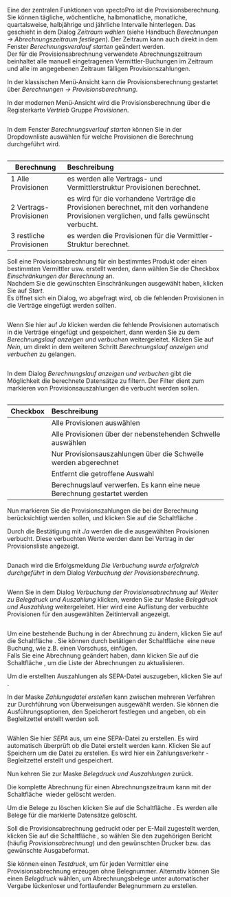 <!DOCTYPE html>
<html>
<head>
<meta charset="utf-8">
<meta name="viewport" content="width=device-width, initial-scale=1.0">
<title>200_Provisionsberechnung.md</title>
<link rel="stylesheet" href="https://stackedit.io/res-min/themes/base.css" />
<script type="text/javascript" src="https://cdn.mathjax.org/mathjax/latest/MathJax.js?config=TeX-AMS_HTML"></script>
</head>
<body><div class="container"><p>Eine der zentralen Funktionen von xpectoPro ist die Provisionsberechnung.  <br>
Sie können tägliche, wöchentliche, halbmonatliche, monatliche, quartalsweise, halbjährige und jährliche Intervalle hinterlegen. Das geschieht in dem Dialog <em>Zeitraum wählen</em> (siehe Handbuch <em>Berechnungen → Abrechnungszeitraum festlegen</em>). Der Zeitraum kann auch direkt in dem Fenster <em>Berechnungsveralauf starten</em> geändert werden. <br>
Der für die Provisionsabrechnung verwendete Abrechnungszeitraum beinhaltet alle manuell eingetragenen Vermittler-Buchungen im Zeitraum und alle im angegebenen Zeitraum fälligen Provisionszahlungen. </p>

<p>In der klassischen Menü-Ansicht kann die Provisionsberechnung gestartet über <em>Berechnungen → Provisionsberechnung</em>.</p>

<p>In der modernen Menü-Ansicht wird die Provisionsberechnung über die Registerkarte <em>Vertrieb</em> Gruppe <em>Provisionen</em>.</p>

<p><img src="http://xpecto.github.io/docs/img/img_1461751530160.png" alt="" title=""></p>

<p>In dem Fenster <em>Berechnungsverlauf starten</em> können Sie in der Dropdownliste auswählen für welche Provisionen die Berechnung durchgeführt wird.</p>

<p><img src="http://xpecto.github.io/docs/img/img_1461751780442.png" alt="" title=""></p>

<table>
<thead>
<tr>
  <th>Berechnung</th>
  <th align="left">Beschreibung</th>
</tr>
</thead>
<tbody><tr>
  <td>1 Alle Provisionen</td>
  <td align="left">es werden alle Vertrags- und Vermittlerstruktur Provisionen berechnet.</td>
</tr>
<tr>
  <td>2 Vertrags-Provisionen</td>
  <td align="left">es wird für die vorhandene Verträge die Provisionen berechnet, mit den vorhandene Provisionen verglichen, und falls gewünscht verbucht.</td>
</tr>
<tr>
  <td>3 restliche Provisionen</td>
  <td align="left">es werden die Provisionen für die Vermittler-Struktur berechnet.</td>
</tr>
</tbody></table>


<p>Soll eine Provisionsabrechnung für ein bestimmtes Produkt oder einen bestimmten Vermittler usw. erstellt werden, dann wählen Sie die Checkbox <em>Einschränkungen der Berechnung</em> an.  <br>
Nachdem Sie die gewünschten Einschränkungen ausgewählt haben, klicken Sie auf <em>Start</em>. <br>
Es öffnet sich ein Dialog, wo abgefragt wird, ob die fehlenden Provisionen in die Verträge eingefügt werden sollten. </p>

<p><img src="http://xpecto.github.io/docs/img/img_1432632082918.png" alt="" title=""> </p>

<p>Wenn Sie hier auf <em>Ja</em> klicken werden die fehlende Provisionen automatisch in die Verträge eingefügt und gespeichert, dann werden Sie zu dem <em>Berechnungslauf anzeigen und verbuchen</em> weitergeleitet.  Klicken Sie auf  <em>Nein</em>, um direkt in dem weiteren Schritt <em>Berechnungslauf anzeigen und verbuchen</em> zu gelangen.  </p>

<p><img src="http://xpecto.github.io/docs/img/img_1461752005982.png" alt="" title=""></p>

<p>In dem Dialog <em>Berechnungslauf anzeigen und verbuchen</em> gibt die Möglichkeit die berechnete Datensätze zu filtern. Der Filter dient zum markieren von Provisionsauszahlungen die verbucht werden sollen. </p>

<p><img src="http://xpecto.github.io/docs/img/img_1440747927011.png" alt="" title=""></p>

<table>
<thead>
<tr>
  <th>Checkbox</th>
  <th align="left">Beschreibung</th>
</tr>
</thead>
<tbody><tr>
  <td><img src="http://xpecto.github.io/docs/img/img_1440753874370.png" alt="" title=""></td>
  <td align="left">Alle Provisionen auswählen</td>
</tr>
<tr>
  <td><img src="http://xpecto.github.io/docs/img/img_1440753891145.png" alt="" title=""></td>
  <td align="left">Alle Provisionen über der nebenstehenden Schwelle auswählen</td>
</tr>
<tr>
  <td><img src="http://xpecto.github.io/docs/img/img_1440753923716.png" alt="" title=""></td>
  <td align="left">Nur Provisionsauszahlungen über die Schwelle werden abgerechnet</td>
</tr>
<tr>
  <td><img src="http://xpecto.github.io/docs/img/img_1440753950213.png" alt="" title=""></td>
  <td align="left">Entfernt die getroffene Auswahl</td>
</tr>
<tr>
  <td><img src="http://xpecto.github.io/docs/img/img_1440753976766.png" alt="" title=""></td>
  <td align="left">Berechnugslauf verwerfen. Es kann eine neue Berechnung gestartet werden</td>
</tr>
</tbody></table>


<p>Nun markieren Sie die Provisionszahlungen die bei der Berechnung berücksichtigt werden sollen, und klicken Sie auf die Schaltfläche <img src="http://xpecto.github.io/docs/img/img_1432632280997.png" alt="" title="">. </p>

<p>Durch die Bestätigung mit <em>Ja</em> werden die die ausgewählten Provisionen verbucht. Diese verbuchten Werte werden dann bei Vertrag in der Provisionsliste angezeigt. </p>

<p><img src="http://xpecto.github.io/docs/img/img_1461752159374.png" alt="" title=""></p>

<p>Danach wird die Erfolgsmeldung <em>Die Verbuchung wurde erfolgreich durchgeführt</em> in dem Dialog <em>Verbuchung der Provisionsberechnung.</em></p>

<p><img src="http://xpecto.github.io/docs/img/img_1461753606041.png" alt="" title=""></p>

<p>Wenn Sie in dem Dialog <em>Verbuchung der Provisionsabrechnung</em> auf <em>Weiter zu Belegdruck und Auszahlung</em> klicken, werden Sie zur Maske <em>Belegdruck und Auszahlung</em> weitergeleitet. Hier wird eine Auflistung der verbuchte Provisionen für den ausgewählten Zeitintervall angezeigt.</p>

<p><img src="http://xpecto.github.io/docs/img/img_1461753765118.png" alt="" title=""></p>

<p>Um eine bestehende Buchung in der Abrechnung zu ändern, klicken Sie auf die Schaltfläche <img src="http://xpecto.github.io/docs/img/img_1441095989354.png" alt="" title="">.  Sie können durch betätigen der Schaltfläche <img src="http://xpecto.github.io/docs/img/img_1441100101421.png" alt="" title=""> eine neue Buchung, wie z.B. einen Vorschuss, einfügen. <br>
Falls Sie eine Abrechnung geändert haben, dann klicken Sie auf die Schaltfläche <img src="http://xpecto.github.io/docs/img/img_1441108231660.png" alt="" title="">, um die Liste der Abrechnungen zu aktualisieren.</p>

<p>Um die erstellten Auszahlungen als SEPA-Datei auszugeben, klicken Sie auf <img src="http://xpecto.github.io/docs/img/img_1440751324468.png" alt="" title="">. </p>

<p>In der Maske <em>Zahlungsdatei erstellen</em> kann zwischen mehreren Verfahren zur Durchführung von Überweisungen ausgewählt werden. Sie können die Ausführungsoptionen, den Speicherort festlegen und angeben, ob ein Begleitzettel erstellt werden soll.</p>

<p><img src="http://xpecto.github.io/docs/img/img_1440748885165.png" alt="" title=""></p>

<p>Wählen Sie hier <em>SEPA</em> aus, um eine SEPA-Datei zu erstellen. Es wird automatisch überprüft ob die Datei erstellt werden kann. Klicken Sie auf Speichern um die Datei zu erstellen. Es wird hier ein Zahlungsverkehr - Begleitzettel erstellt und gespeichert. </p>

<p>Nun kehren Sie zur Maske <em>Belegdruck und Auszahlungen</em> zurück.</p>

<p>Die komplette Abrechnung für einen Abrechnungszeitraum kann mit der Schaltfläche <img src="http://xpecto.github.io/docs/img/img_1440751219341.png" alt="" title=""> wieder gelöscht werden.</p>

<p>Um die Belege zu löschen klicken Sie auf die Schaltfläche <img src="http://xpecto.github.io/docs/img/img_1441103301118.png" alt="" title="">. Es werden alle Belege für die markierte Datensätze gelöscht.</p>

<p>Soll die Provisionsabrechnung gedruckt oder per E-Mail zugestellt werden, klicken Sie auf die Schaltfläche <img src="http://xpecto.github.io/docs/img/img_1440751272141.png" alt="" title="">, so wählen Sie den zugehörigen Bericht (häufig <em>Provisionsabrechnung</em>) und den gewünschten Drucker bzw. das gewünschte Ausgabeformat. </p>

<p>Sie können einen <em>Testdruck</em>, um für jeden  Vermittler  eine Provisionsabrechnung erzeugen ohne Belegnummer. Alternativ können Sie einen <em>Belegdruck</em> wählen, um Abrechnungsbelege unter automatischer Vergabe lückenloser und fortlaufender Belegnummern zu erstellen. </p>

<p><img src="http://xpecto.github.io/docs/img/img_1440748756680.png" alt="" title=""></p></div></body>
</html>